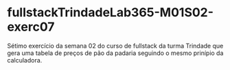 ﻿# fullstackTrindadeLab365-M01S02-exerc07
Sétimo exercício  da semana 02 do curso de fullstack da turma Trindade que gera uma tabela de preços de pão da padaria seguindo o mesmo prinípio da calculadora.
